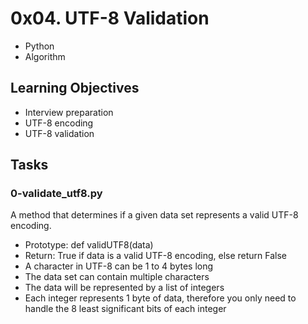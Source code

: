 # 0x04. UTF-8 Validation

- Python
- Algorithm

## Learning Objectives

- Interview preparation
- UTF-8 encoding
- UTF-8 validation


## Tasks

### 0-validate_utf8.py

A method that determines if a given data set represents a valid UTF-8 encoding.

- Prototype: def validUTF8(data)
- Return: True if data is a valid UTF-8 encoding, else return False
- A character in UTF-8 can be 1 to 4 bytes long
- The data set can contain multiple characters
- The data will be represented by a list of integers
- Each integer represents 1 byte of data, therefore you only need to handle the 8 least significant bits of each integer
